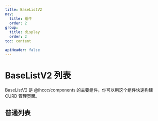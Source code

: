 ```yaml
---
title: BaseListV2
nav:
  title: 组件
  order: 2
group: 
  title: display
  order: 2
toc: content

apiHeader: false
---
```


# BaseListV2 列表

BaseListV2 是 @ihccc/components 的主要组件，你可以用这个组件快速构建 CURD 管理页面。

## 普通列表

<!-- <code src="./demo/base" background="#f5f5f5"></code> -->

